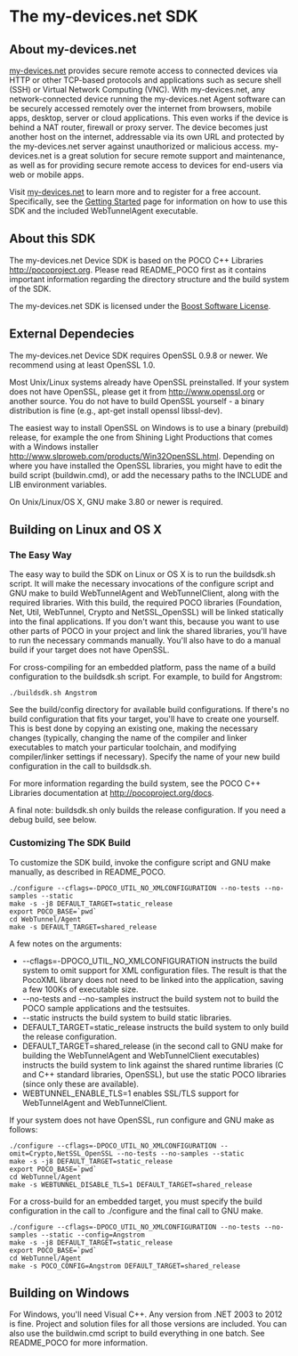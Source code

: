 # The my-devices.net SDK

## About my-devices.net

[my-devices.net](http://www.my-devices.net) provides secure remote access to connected devices 
via HTTP or other TCP-based protocols and applications such as secure shell (SSH) or 
Virtual Network Computing (VNC). With my-devices.net, any network-connected device 
running the my-devices.net Agent software can be securely accessed remotely over the 
internet from browsers, mobile apps, desktop, server or cloud applications. 
This even works if the device is behind a NAT router, firewall or proxy server. 
The device becomes just another host on the internet, addressable via its own URL and 
protected by the my-devices.net server against unauthorized or malicious access. 
my-devices.net is a great solution for secure remote support and maintenance, 
as well as for providing secure remote access to devices for end-users via web or 
mobile apps.

Visit [my-devices.net](http://www.my-devices.net) to learn more and to register for a free account.
Specifically, see the [Getting Started](http://www.my-devices.net/getstarted.html) page for 
information on how to use this SDK and the included WebTunnelAgent executable.


## About this SDK

The my-devices.net Device SDK is based on the POCO C++ Libraries
<http://pocoproject.org>. Please read README_POCO first as it
contains important information regarding the directory structure
and the build system of the SDK.

The my-devices.net SDK is licensed under the [Boost Software License](https://spdx.org/licenses/BSL-1.0).


## External Dependecies

The my-devices.net Device SDK requires OpenSSL 0.9.8 or newer.
We recommend using at least OpenSSL 1.0.

Most Unix/Linux systems already have OpenSSL preinstalled. If your system 
does not have OpenSSL, please get it from <http://www.openssl.org> or 
another source. You do not have to build OpenSSL yourself - a binary 
distribution is fine (e.g., apt-get install openssl libssl-dev).

The easiest way to install OpenSSL on Windows is to use a binary 
(prebuild) release, for example the one from Shining Light 
Productions that comes with a Windows installer
<http://www.slproweb.com/products/Win32OpenSSL.html>. 
Depending on where you have installed the OpenSSL libraries, 
you might have to edit the build script (buildwin.cmd), or add the 
necessary paths to the INCLUDE and LIB environment variables.

On Unix/Linux/OS X, GNU make 3.80 or newer is required.


## Building on Linux and OS X

### The Easy Way

The easy way to build the SDK on Linux or OS X is to run the
buildsdk.sh script. It will make the necessary invocations of
the configure script and GNU make to build WebTunnelAgent and
WebTunnelClient, along with the required libraries. With this
build, the required POCO libraries (Foundation, Net, Util, WebTunnel,
Crypto and NetSSL_OpenSSL) will be linked statically into the final
applications. If you don't want this, because you want to use other
parts of POCO in your project and link the shared libraries, you'll
have to run the necessary commands manually. You'll also have to
do a manual build if your target does not have OpenSSL.

For cross-compiling for an embedded platform, pass the name of a
build configuration to the buildsdk.sh script. For example, to build
for Angstrom:

    ./buildsdk.sh Angstrom

See the build/config directory for available build configurations. If
there's no build configuration that fits your target, you'll have to 
create one yourself. This is best done by copying an existing one,
making the necessary changes (typically, changing the name of the
compiler and linker executables to match your particular toolchain,
and modifying compiler/linker settings if necessary). 
Specify the name of your new build configuration in the call to buildsdk.sh.

For more information regarding the build system, see the POCO C++
Libraries documentation at <http://pocoproject.org/docs>.

A final note: buildsdk.sh only builds the release configuration.
If you need a debug build, see below.


### Customizing The SDK Build

To customize the SDK build, invoke the configure script and GNU make
manually, as described in README_POCO.

    ./configure --cflags=-DPOCO_UTIL_NO_XMLCONFIGURATION --no-tests --no-samples --static
    make -s -j8 DEFAULT_TARGET=static_release
    export POCO_BASE=`pwd`
    cd WebTunnel/Agent
    make -s DEFAULT_TARGET=shared_release

A few notes on the arguments:

  * --cflags=-DPOCO_UTIL_NO_XMLCONFIGURATION instructs the build system to omit support
    for XML configuration files. The result is that the PocoXML library does not
    need to be linked into the application, saving a few 100Ks of executable size.
  * --no-tests and --no-samples instruct the build system not to build the
    POCO sample applications and the testsuites.
  * --static instructs the build system to build static libraries.
  * DEFAULT_TARGET=static_release instructs the build system to only build
    the release configuration.
  * DEFAULT_TARGET=shared_release (in the second call to GNU make for building the
    WebTunnelAgent and WebTunnelClient executables) instructs the build system to
    link against the shared runtime libraries (C and C++ standard libraries, OpenSSL),
    but use the static POCO libraries (since only these are available).
  * WEBTUNNEL_ENABLE_TLS=1 enables SSL/TLS support for WebTunnelAgent and
    WebTunnelClient.
  
If your system does not have OpenSSL, run configure and GNU make as follows:

    ./configure --cflags=-DPOCO_UTIL_NO_XMLCONFIGURATION --omit=Crypto,NetSSL_OpenSSL --no-tests --no-samples --static
    make -s -j8 DEFAULT_TARGET=static_release
    export POCO_BASE=`pwd`
    cd WebTunnel/Agent
    make -s WEBTUNNEL_DISABLE_TLS=1 DEFAULT_TARGET=shared_release

For a cross-build for an embedded target, you must specify the build configuration in the
call to ./configure and the final call to GNU make. 

    ./configure --cflags=-DPOCO_UTIL_NO_XMLCONFIGURATION --no-tests --no-samples --static --config=Angstrom
    make -s -j8 DEFAULT_TARGET=static_release
    export POCO_BASE=`pwd`
    cd WebTunnel/Agent
    make -s POCO_CONFIG=Angstrom DEFAULT_TARGET=shared_release 


## Building on Windows

For Windows, you'll need Visual C++. Any version from .NET 2003 to 2012 is fine.
Project and solution files for all those versions are included.
You can also use the buildwin.cmd script to build everything in one batch. 
See README_POCO for more information.
